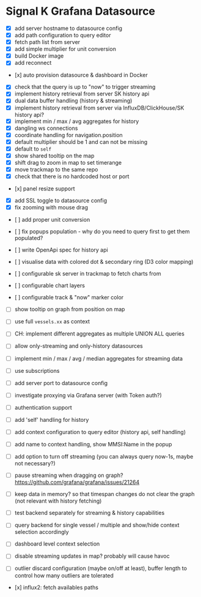 # Signal K Grafana Datasource

- [x] add server hostname to datasource config
- [x] add path configuration to query editor
- [x] fetch path list from server
- [x] add simple multiplier for unit conversion
- [x] build Docker image
- [x] add reconnect
- [x] auto provision datasource & dashboard in Docker
- [x] check that the query is up to "now" to trigger streaming
- [x] implement history retrieval from server SK history api
- [x] dual data buffer handling (history & streaming)
- [x] implement history retrieval from server via InfluxDB/ClickHouse/SK history api?
- [x] implement min / max / avg aggregates for history
- [x] dangling ws connections
- [x] coordinate handling for navigation.position
- [x] default multiplier should be 1 and can not be missing
- [x] default to `self`
- [x] show shared tooltip on the map
- [x] shift drag to zoom in map to set timerange
- [x] move trackmap to the same repo
- [x] check that there is no hardcoded host or port
- [x] panel resize support
- [x] add SSL toggle to datasource config
- [x] fix zooming with mouse drag
- [ ] add proper unit conversion
- [ ] fix popups population - why do you need to query first to get them populated?

- [ ] write OpenApi spec for history api
- [ ] visualise data with colored dot & secondary ring (D3 color mapping)
- [ ] configurable sk server in trackmap to fetch charts from
- [ ] configurable chart layers
- [ ] configurable track & "now" marker color
- [ ] show tooltip on graph from position on map
- [ ] use full `vessels.xx` as context
- [ ] CH: implement different aggregates as multiple UNION ALL queries
- [ ] allow only-streaming and only-history datasources
- [ ] implement min / max / avg / median aggregates for streaming data
- [ ] use subscriptions
- [ ] add server port to datasource config
- [ ] investigate proxying via Grafana server (with Token auth?)
- [ ] authentication support
- [ ] add 'self' handling for history
- [ ] add context configuration to query editor (history api, self handling)
- [ ] add name to context handling, show MMSI:Name in the popup
- [ ] add option to turn off streaming (you can always query now-1s, maybe not necessary?)
- [ ] pause streaming when dragging on graph? https://github.com/grafana/grafana/issues/21264
- [ ] keep data in memory? so that timespan changes do not clear the graph (not relevant with history fetching)
- [ ] test backend separately for streaming & history capabilities
- [ ] query backend for single vessel /  multiple and show/hide context selection accordingly
- [ ] dashboard level context selection
- [ ] disable streaming updates in map? probably will cause havoc
- [ ] outlier discard configuration (maybe on/off at least), buffer length to control how many outliers are tolerated


- [x] influx2: fetch availables paths
